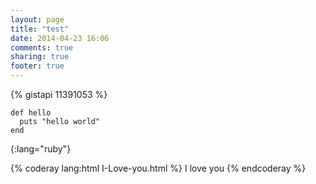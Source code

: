 ```yaml
---
layout: page
title: "test"
date: 2014-04-23 16:06
comments: true
sharing: true
footer: true
---
```


{% gistapi 11391053 %}

~~~
def hello
  puts "hello world"
end
~~~
{:lang="ruby"}

{% coderay lang:html I-Love-you.html %}
I love you
{% endcoderay %}

